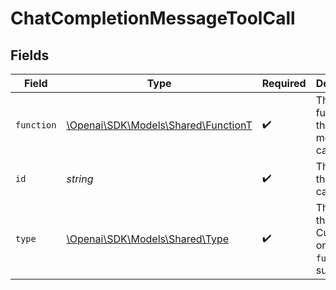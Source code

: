 # ChatCompletionMessageToolCall


## Fields

| Field                                                                   | Type                                                                    | Required                                                                | Description                                                             |
| ----------------------------------------------------------------------- | ----------------------------------------------------------------------- | ----------------------------------------------------------------------- | ----------------------------------------------------------------------- |
| `function`                                                              | [\Openai\SDK\Models\Shared\FunctionT](../../Models/Shared/FunctionT.md) | :heavy_check_mark:                                                      | The function that the model called.                                     |
| `id`                                                                    | *string*                                                                | :heavy_check_mark:                                                      | The ID of the tool call.                                                |
| `type`                                                                  | [\Openai\SDK\Models\Shared\Type](../../Models/Shared/Type.md)           | :heavy_check_mark:                                                      | The type of the tool. Currently, only `function` is supported.          |